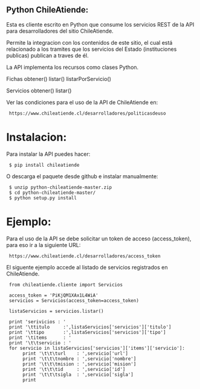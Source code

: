 Python ChileAtiende:
--------------------
Esta es cliente escrito en Python que consume los servicios REST de la API para desarrolladores del sitio ChileAtiende.

Permite la integracion con los contenidos de este sitio, el cual está relacionado a los tramites que los servicios del Estado (instituciones publicas) publican a traves de él.

La API implementa los recursos como clases Python.

Fichas
	obtener()
	listar()
	listarPorServicio()

Servicios
	obtener()
	listar()

Ver las condiciones para el uso de la API de ChileAtiende en:

     https://www.chileatiende.cl/desarrolladores/politicasdeuso

Instalacion:
============

Para instalar la API puedes hacer:

     $ pip install chileatiende

O descarga el paquete desde github e instalar manualmente:

     $ unzip python-chileatiende-master.zip
     $ cd python-chileatiende-master/
     $ python setup.py install

Ejemplo:
========

Para el uso de la API se debe solicitar un token de acceso (access_token), para eso ir a la siguiente URL: 

     https://www.chileatiende.cl/desarrolladores/access_token

El siguente ejemplo accede al listado de servicios registrados en ChileAtiende.

     from chileatiende.cliente import Servicios
     
     access_token = 'PiKjQM1XAx1L4WiA'
     servicios = Servicios(access_token=access_token)
     
     listaServicios = servicios.listar()
     
     print 'serivicios : '
     print '\ttitulo     :',listaServicios['servicios']['titulo']
     print '\ttipo       :',listaServicios['servicios']['tipo']
     print '\titems      : '
     print '\t\tservicio : '
     for servicio in listaServicios['servicios']['items']['servicio']:
          print '\t\t\turl    : ',servicio['url']
          print '\t\t\tnombre : ',servicio['nombre']
          print '\t\t\tmision : ',servicio['mision']
          print '\t\t\tid     : ',servicio['id']
          print '\t\t\tsigla  : ',servicio['sigla']
          print


